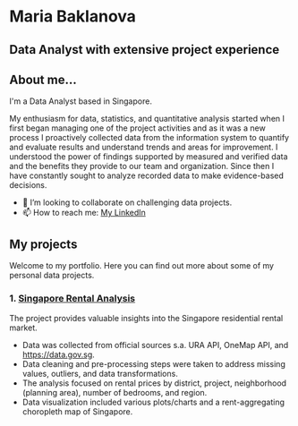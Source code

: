 # Maria Baklanova 
## Data Analyst with extensive project experience

## About me...
I'm a Data Analyst based in Singapore. 

My enthusiasm for data, statistics, and quantitative analysis started when I first began managing one of the project activities and as it was a new process I proactively collected data from the information system to quantify and evaluate results and understand trends and areas for improvement. I understood the power of findings supported by measured and verified data and the benefits they provide to our team and organization. Since then I have constantly sought to analyze recorded data to make evidence-based decisions. 

- 💞️ I’m looking to collaborate on challenging data projects.
- 📫 How to reach me: [My LinkedIn](https://www.linkedin.com/in/maria-baklanova-380162a7/)

## My projects

Welcome to my portfolio. Here you can find out more about some of my personal data projects.

### 1. [Singapore Rental Analysis](https://github.com/maribaklanova/Singapore-rental-analysis.git)

The project provides valuable insights into the Singapore residential rental market. 
* Data was collected from official sources s.a. URA API, OneMap API, and https://data.gov.sg.
* Data cleaning and pre-processing steps were taken to address missing values, outliers, and data transformations.
* The analysis focused on rental prices by district, project, neighborhood (planning area), number of bedrooms, and region.
* Data visualization included various plots/charts and a rent-aggregating choropleth map of Singapore.
